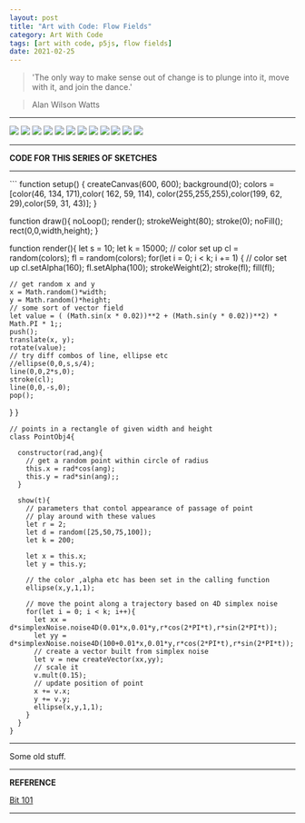 ```yaml
---
layout: post
title: "Art with Code: Flow Fields"
category: Art With Code
tags: [art with code, p5js, flow fields]
date: 2021-02-25
---
```

> 'The only way to make sense out of change is to plunge into it, move with it, and join the dance.'

> Alan Wilson Watts

<hr>
<img src = "/images/031a.png"/>

<img src = "/images/031b.png"/>  

<img src = "/images/031c.png"/>

<img src = "/images/031d.png"/>

<img src = "/images/031e.png"/>  

<img src = "/images/031f.png"/>

<img src = "/images/031h.png"/>

<img src = "/images/031i.png"/>  

<img src = "/images/031j.png"/>

<img src = "/images/031k.png"/>  

<img src = "/images/031l.png"/>

<img src = "/images/031m.png"/>

<hr>

**CODE FOR THIS SERIES OF SKETCHES**
<hr>
```
function setup() {
  createCanvas(600, 600);
  background(0);
  colors = [color(46, 134, 171),color( 162, 59, 114),
            color(255,255,255),color(199, 62, 29),color(59, 31, 43)];
}

function draw(){
  noLoop();
  render();
  strokeWeight(80);
  stroke(0);
  noFill();
  rect(0,0,width,height);
}

function render(){
  let s = 10;
  let k = 15000;
  // color set up
  cl = random(colors);
  fl = random(colors);
  for(let i = 0; i < k; i += 1) {
    // color set up
    cl.setAlpha(160);
    fl.setAlpha(100);
    strokeWeight(2);
    stroke(fl);
    fill(fl);

    // get random x and y
    x = Math.random()*width;
    y = Math.random()*height;
    // some sort of vector field
    let value = ( (Math.sin(x * 0.02))**2 + (Math.sin(y * 0.02))**2) * Math.PI * 1;;
    push();
    translate(x, y);
    rotate(value);
    // try diff combos of line, ellipse etc
    //ellipse(0,0,s,s/4);
    line(0,0,2*s,0);
    stroke(cl);
    line(0,0,-s,0);
    pop();

  }
}

```
// points in a rectangle of given width and height
class PointObj4{

  constructor(rad,ang){
    // get a random point within circle of radius
    this.x = rad*cos(ang);
    this.y = rad*sin(ang);;
  }

  show(t){
    // parameters that contol appearance of passage of point
    // play around with these values
    let r = 2;
    let d = random([25,50,75,100]);
    let k = 200;

    let x = this.x;
    let y = this.y;

    // the color ,alpha etc has been set in the calling function
    ellipse(x,y,1,1);

    // move the point along a trajectory based on 4D simplex noise
    for(let i = 0; i < k; i++){
      let xx = d*simplexNoise.noise4D(0.01*x,0.01*y,r*cos(2*PI*t),r*sin(2*PI*t));
      let yy = d*simplexNoise.noise4D(100+0.01*x,0.01*y,r*cos(2*PI*t),r*sin(2*PI*t));
      // create a vector built from simplex noise
      let v = new createVector(xx,yy);
      // scale it
      v.mult(0.15);
      // update position of point
      x += v.x;
      y += v.y;
      ellipse(x,y,1,1);
    }
  }
}

```
<hr>

Some old stuff.

<hr>

**REFERENCE**

[Bit 101](https://www.bit-101.com/blog/2017/10/flow-fields-part-i/)

<hr>
